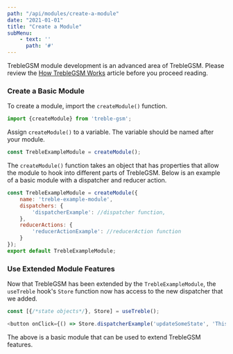 ```yaml
---
path: "/api/modules/create-a-module"
date: "2021-01-01"
title: "Create a Module"
subMenu: 
    - text: ''
      path: '#'
---
```


TrebleGSM module development is an advanced area of TrebleGSM. Please review the [How TrebleGSM Works](/api/advanced/how-treble-gsm-works) article before you proceed reading.
### Create a Basic Module
To create a module, import the `createModule()` function.
```javascript
import {createModule} from 'treble-gsm';
```
Assign `createModule()` to a variable. The variable should be named after your module.
```javascript
const TrebleExampleModule = createModule();
```
The `createModule()` function takes an object that has properties that allow the module to hook into different parts of TrebleGSM. Below is an example of a basic module with a dispatcher and reducer action.
```javascript
const TrebleExampleModule = createModule({
    name: 'treble-example-module',
    dispatchers: {
        'dispatcherExample': //dispatcher function,
    },
    reducerActions: {
        'reducerActionExample': //reducerAction function
    }
});
export default TrebleExampleModule;
```

### Use Extended Module Features
Now that TrebleGSM has been extended by the `TrebleExampleModule`, the `useTreble` hook's `Store` function now has access to the new dispatcher that we added.
```javascript
const [{/*state objects*/}, Store] = useTreble();

<button onClick={() => Store.dispatcherExample('updateSomeState', 'This is a dispatchValue')}>
```
The above is a basic module that can be used to extend TrebleGSM features.


 

